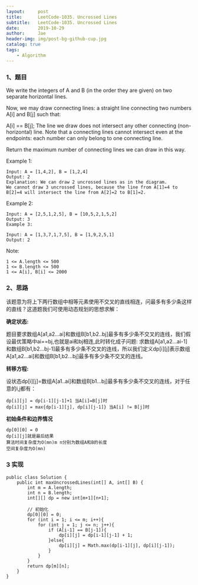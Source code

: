 ```yaml
---
layout:     post
title:      LeetCode-1035. Uncrossed Lines
subtitle:   LeetCode-1035. Uncrossed Lines
date:       2019-10-29
author:     Jae
header-img: img/post-bg-github-cup.jpg
catalog: true
tags:
    - Algorithm
---
```


### 1、题目

We write the integers of A and B (in the order they are given) on two separate horizontal lines.

Now, we may draw connecting lines: a straight line connecting two numbers A[i] and B[j] such that:

A[i] == B[j];
The line we draw does not intersect any other connecting (non-horizontal) line.
Note that a connecting lines cannot intersect even at the endpoints: each number can only belong to one connecting line.

Return the maximum number of connecting lines we can draw in this way.



Example 1:


    Input: A = [1,4,2], B = [1,2,4]
    Output: 2
    Explanation: We can draw 2 uncrossed lines as in the diagram.
    We cannot draw 3 uncrossed lines, because the line from A[1]=4 to B[2]=4 will intersect the line from A[2]=2 to B[1]=2.

Example 2:

    Input: A = [2,5,1,2,5], B = [10,5,2,1,5,2]
    Output: 3
    Example 3:

    Input: A = [1,3,7,1,7,5], B = [1,9,2,5,1]
    Output: 2


Note:

    1 <= A.length <= 500
    1 <= B.length <= 500
    1 <= A[i], B[i] <= 2000

### 2、思路

该题意为将上下两行数组中相等元素使用不交叉的直线相连，问最多有多少条这样的直线？这道题我们可使用动态规划的思想求解：

**确定状态:**

题目要求数组A[a1,a2...ai]和数组B[b1,b2..bj]最多有多少条不交叉的连线，我们假设最优策略中ai==bj,也就是ai和bj相连,此时转化成子问题: 求数组A[a1,a2...ai-1]和数组B[b1,b2...bj-1]最多有多少条不交叉的连线，所以我们定义dp[i][j]表示数组A[a1,a2...ai]和数组B[b1,b2...bj]最多有多少条不交叉的连线。

**转移方程:**

设状态dp[i][j]=数组A[a1..ai]和数组B[b1...bj]最多有多少条不交叉的连线，对于任意的i,j都有：

    dp[i][j] = dp[i-1][j-1]+1 当A[i]=B[j]时
    dp[i][j] = max{dp[i-1][j], dp[i][j-1]} 当A[i] != B[j]时

**初始条件和边界情况**

    dp[0][0] = 0
    dp[i][j]就是最后结果
    算法时间复杂度为O(mn)m n分别为数组A和B的长度
    空间复杂度为O(mn)

### 3 实现

    public class Solution {
        public int maxUncrossedLines(int[] A, int[] B) {
            int m = A.length;
            int n = B.length;
            int[][] dp = new int[m+1][n+1];

            // 初始化
            dp[0][0] = 0;
            for (int i = 1; i <= m; i++){
                for (int j = 1; j <= n; j++){
                    if (A[i-1] == B[j-1]){
                        dp[i][j] = dp[i-1][j-1] + 1;
                    }else{
                        dp[i][j] = Math.max(dp[i-1][j], dp[i][j-1]);
                    }
                }
            }
            return dp[m][n];
        }
    }
